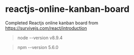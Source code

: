 # reactjs-online-kanban-board
Completed Reactjs online kanban board from https://survivejs.com/react/introduction

> node --version
v8.9.4

> npm --version
5.6.0

